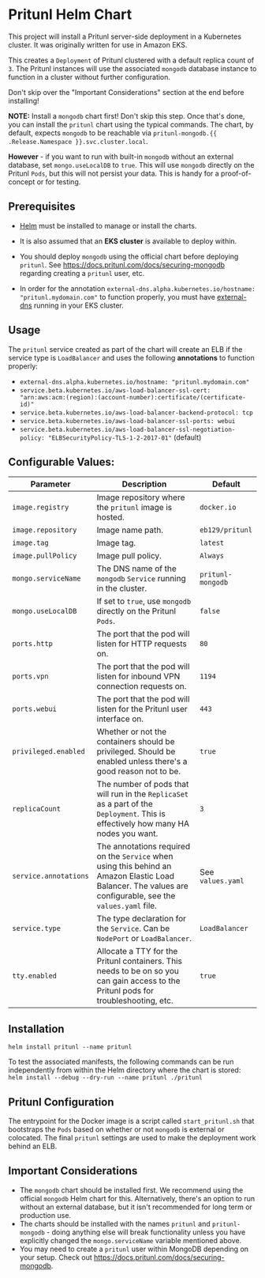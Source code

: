 # Pritunl Helm Chart

This project will install a Pritunl server-side deployment in a Kubernetes cluster. It was originally written for use in Amazon EKS.

This creates a `Deployment` of Pritunl clustered with a default replica count of `3`. The Pritunl instances will use the associated `mongodb` database instance to function in a cluster without further configuration.

Don't skip over the "Important Considerations" section at the end before installing!

**NOTE:** Install a `mongodb` chart first! Don't skip this step. Once that's done, you can install the `pritunl` chart using the typical commands. The chart, by default, expects `mongodb` to be reachable via `pritunl-mongodb.{{ .Release.Namespace }}.svc.cluster.local`.

**However** - if you want to run with built-in `mongodb` without an external database, set `mongo.useLocalDB` to `true`. This will use `mongodb` directly on the Pritunl `Pods`, but this will not persist your data. This is handy for a proof-of-concept or for testing.

## Prerequisites

* [Helm](https://github.com/helm/helm) must be installed to manage or install the charts.

* It is also assumed that an **EKS cluster** is available to deploy within.

* You should deploy `mongodb` using the official chart before deploying `pritunl`. See https://docs.pritunl.com/docs/securing-mongodb regarding creating a `pritunl` user, etc.

* In order for the annotation `external-dns.alpha.kubernetes.io/hostname: "pritunl.mydomain.com"` to function properly, you must have [external-dns](https://github.com/kubernetes-incubator/external-dns) running in your EKS cluster.

## Usage

The `pritunl` service created as part of the chart will create an ELB if the service type is `LoadBalancer` and uses the following **annotations** to function properly:

* `external-dns.alpha.kubernetes.io/hostname: "pritunl.mydomain.com"`
* `service.beta.kubernetes.io/aws-load-balancer-ssl-cert: "arn:aws:acm:(region):(account-number):certificate/(certificate-id)"`
* `service.beta.kubernetes.io/aws-load-balancer-backend-protocol: tcp`
* `service.beta.kubernetes.io/aws-load-balancer-ssl-ports: webui`
* `service.beta.kubernetes.io/aws-load-balancer-ssl-negotiation-policy: "ELBSecurityPolicy-TLS-1-2-2017-01"` (default)

## Configurable Values:

| Parameter             | Description                                                                                                                                                | Default           |
| --------------------- | ---------------------------------------------------------------------------------------------------------------------------------------------------------- | ----------------- |
| `image.registry`      | Image repository where the `pritunl` image is hosted.                                                                                                      | `docker.io`       |
| `image.repository`    | Image name path.                                                                                                                                           | `eb129/pritunl`   |
| `image.tag`           | Image tag.                                                                                                                                                 | `latest`          |
| `image.pullPolicy`    | Image pull policy.                                                                                                                                         | `Always`          |
| `mongo.serviceName`   | The DNS name of the `mongodb` `Service` running in the cluster.                                                                                            | `pritunl-mongodb` |
| `mongo.useLocalDB`    | If set to `true`, use `mongodb` directly on the Pritunl `Pods`.                                                                                            | `false`           |
| `ports.http`          | The port that the pod will listen for HTTP requests on.                                                                                                    | `80`              |
| `ports.vpn`           | The port that the pod will listen for inbound VPN connection requests on.                                                                                  | `1194`            |
| `ports.webui`         | The port that the pod will listen for the Pritunl user interface on.                                                                                       | `443`             |
| `privileged.enabled`  | Whether or not the containers should be privileged. Should be enabled unless there's a good reason not to be.                                              | `true`            |
| `replicaCount`        | The number of pods that will run in the `ReplicaSet` as a part of the `Deployment`. This is effectively how many HA nodes you want.                        | `3`               |
| `service.annotations` | The annotations required on the `Service` when using this behind an Amazon Elastic Load Balancer. The values are configurable, see the `values.yaml` file. | See `values.yaml` |
| `service.type`        | The type declaration for the `Service`. Can be `NodePort` or `LoadBalancer`.                                                                               | `LoadBalancer`    |
| `tty.enabled`         | Allocate a TTY for the Pritunl containers. This needs to be on so you can gain access to the Pritunl pods for troubleshooting, etc.                        | `true`            |

## Installation

`helm install pritunl --name pritunl`

To test the associated manifests, the following commands can be run independently from within the Helm directory where the chart is stored:
`helm install --debug --dry-run --name pritunl ./pritunl`

## Pritunl Configuration

The entrypoint for the Docker image is a script called `start_pritunl.sh` that bootstraps the `Pods` based on whether or not `mongodb` is external or colocated. The final `pritunl` settings are used to make the deployment work behind an ELB.

## Important Considerations

* The `mongodb` chart should be installed first. We recommend using the official `mongodb` Helm chart for this. Alternatively, there's an option to run without an external database, but it isn't recommended for long term or production use.
* The charts should be installed with the names `pritunl` and `pritunl-mongodb` - doing anything else will break functionality unless you have explicitly changed the `mongo.serviceName` variable mentioned above.
* You may need to create a `pritunl` user within MongoDB depending on your setup. Check out https://docs.pritunl.com/docs/securing-mongodb.
